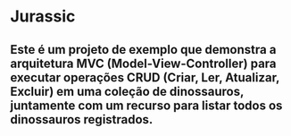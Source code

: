 # Jurassic

## Este é um projeto de exemplo que demonstra a arquitetura MVC (Model-View-Controller) para executar operações CRUD (Criar, Ler, Atualizar, Excluir) em uma coleção de dinossauros, juntamente com um recurso para listar todos os dinossauros registrados.
